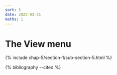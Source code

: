 ```yaml
---
sort: 5
date: 2022-03-31
maths: 1
---
```


# The View menu

{% include chap-5/section-1/sub-section-5.html %}

{% bibliography --cited %}

